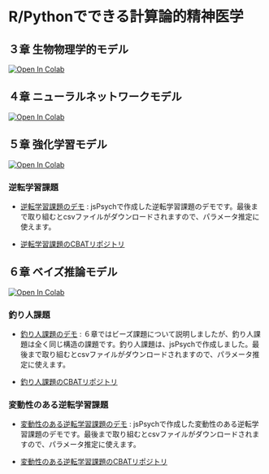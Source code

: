 # R/Pythonでできる計算論的精神医学

## ３章 生物物理学的モデル
[![Open In Colab](https://colab.research.google.com/assets/colab-badge.svg)](https://colab.research.google.com/github/CPcolloquium/cp_programming_book/blob/main/3_Biophysical-model/3_Biophysical-model.ipynb)


## ４章 ニューラルネットワークモデル
[![Open In Colab](https://colab.research.google.com/assets/colab-badge.svg)](https://colab.research.google.com/github/CPcolloquium/cp_programming_book/blob/main/4_Neural-network-model/4_Neural-network-model.ipynb)

## ５章 強化学習モデル
[![Open In Colab](https://colab.research.google.com/assets/colab-badge.svg)](https://colab.research.google.com/github/CPcolloquium/cp_programming_book/blob/main/5_Reinforcement-learing-model.ipynb)

### 逆転学習課題
- [逆転学習課題のデモ](https://cba-toolbox.github.io/probabilistic-reversal-learning-task/demo_probabilistic-reversal-learning.html) : jsPsychで作成した逆転学習課題のデモです。最後まで取り組むとcsvファイルがダウンロードされますので、パラメータ推定に使えます。

- [逆転学習課題のCBATリポジトリ](https://github.com/cba-toolbox/probabilistic-reversal-learning-task)

## ６章 ベイズ推論モデル
[![Open In Colab](https://colab.research.google.com/assets/colab-badge.svg)](https://colab.research.google.com/github/CPcolloquium/cp_programming_book/blob/main/6_Bayesian-inference-model.ipynb)

### 釣り人課題
- [釣り人課題のデモ](https://cba-toolbox.github.io/fisherman-task/demo_fisherman-task.html) : ６章ではビーズ課題について説明しましたが、釣り人課題は全く同じ構造の課題です。釣り人課題は、jsPsychで作成しました。最後まで取り組むとcsvファイルがダウンロードされますので、パラメータ推定に使えます。

- [釣り人課題のCBATリポジトリ](https://github.com/cba-toolbox/fisherman-task)

### 変動性のある逆転学習課題
- [変動性のある逆転学習課題のデモ](https://cba-toolbox.github.io/volatile-probabilistic-reversal-learning-task/demo_volatile-probabilistic-reversal-learning.html) : jsPsychで作成した変動性のある逆転学習課題のデモです。最後まで取り組むとcsvファイルがダウンロードされますので、パラメータ推定に使えます。

- [変動性のある逆転学習課題のCBATリポジトリ](https://github.com/cba-toolbox/volatile-probabilistic-reversal-learning-task)



